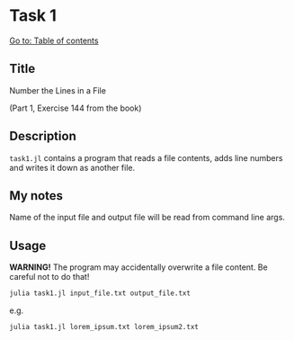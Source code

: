 # Task 1

[Go to: Table of contents](#table-of-contents)

## Title

Number the Lines in a File

(Part 1, Exercise 144 from the book)

## Description

`task1.jl` contains a program that reads a file contents, adds line numbers and writes it down as another file.

## My notes

Name of the input file and output file will be read from command line args.

## Usage

**WARNING!** The program may accidentally overwrite a file content. Be careful not to do that!

```bash
julia task1.jl input_file.txt output_file.txt
```

e.g.

```bash
julia task1.jl lorem_ipsum.txt lorem_ipsum2.txt
```
